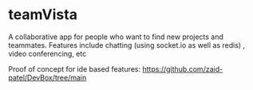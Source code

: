 # teamVista
A collaborative app for people who want to find new projects and teammates.
Features include chatting (using socket.io as well as redis) , video conferencing, etc


Proof of concept for ide based features: https://github.com/zaid-patel/DevBox/tree/main

